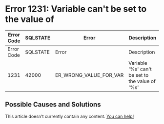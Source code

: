 
# Error 1231: Variable can't be set to the value of


| Error Code | SQLSTATE | Error | Description |
| --- | --- | --- | --- |
| Error Code | SQLSTATE | Error | Description |
| 1231 | 42000 | ER_WRONG_VALUE_FOR_VAR | Variable '%s' can't be set to the value of '%s' |




## Possible Causes and Solutions


This article doesn't currently contain any content. [You can help!](/kb/en/writing-and-editing-knowledge-base-articles/)

